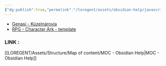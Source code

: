 ```yaml
---
{"dg-publish":true,"permalink":"/loregent/assets/obsidian-help/javascript-randomiser/"}
---
```



<div><ul class="dataview list-view-ul"><li><span><a data-tooltip-position="top" aria-label="LOREGENT/Assets/Fleeting Notes/Genasi - Kúzelnárovia.md" data-href="LOREGENT/Assets/Fleeting Notes/Genasi - Kúzelnárovia.md" href="LOREGENT/Assets/Fleeting Notes/Genasi - Kúzelnárovia.md" class="internal-link" target="_blank" rel="noopener nofollow">Genasi - Kúzelnárovia</a></span></li><li><span><a data-tooltip-position="top" aria-label="LOREGENT/Assets/Templates/RPG - Character Ark - template.md" data-href="LOREGENT/Assets/Templates/RPG - Character Ark - template.md" href="LOREGENT/Assets/Templates/RPG - Character Ark - template.md" class="internal-link" target="_blank" rel="noopener nofollow">RPG - Character Ark - template</a></span></li></ul></div>

### LINK : 
[[LOREGENT/Assets/Structure/Map of content/MOC - Obsidian Help\|MOC - Obsidian Help]]